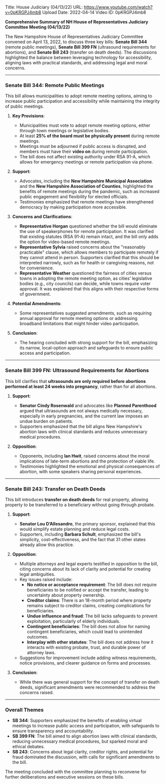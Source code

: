 Title: House Judiciary (04/13/22)
URL: https://www.youtube.com/watch?v=0pKRGPJ4mb8
Upload Date: 2022-04-14
Video ID: 0pKRGPJ4mb8

**Comprehensive Summary of NH House of Representatives Judiciary Committee Meeting (04/13/22)**

The New Hampshire House of Representatives Judiciary Committee convened on April 13, 2022, to discuss three key bills: **Senate Bill 344** (remote public meetings), **Senate Bill 399 FN** (ultrasound requirements for abortions), and **Senate Bill 243** (transfer on death deeds). The discussions highlighted the balance between leveraging technology for accessibility, aligning laws with practical standards, and addressing legal and moral concerns.

---

### **Senate Bill 344: Remote Public Meetings**
This bill allows municipalities to adopt remote meeting options, aiming to increase public participation and accessibility while maintaining the integrity of public meetings.

1. **Key Provisions**:  
   - Municipalities must vote to adopt remote meeting options, either through town meetings or legislative bodies.  
   - At least **25% of the board must be physically present** during remote meetings.  
   - Meetings must be adjourned if public access is disrupted, and members must have their **video on** during remote participation.  
   - The bill does not affect existing authority under RSA 91-A, which allows for emergency meetings or remote participation via phone.

2. **Support**:  
   - Advocates, including the **New Hampshire Municipal Association** and the **New Hampshire Association of Counties**, highlighted the benefits of remote meetings during the pandemic, such as increased public engagement and flexibility for elected officials.  
   - Testimonies emphasized that remote meetings have strengthened democracy by making participation more accessible.

3. **Concerns and Clarifications**:  
   - **Representative Horgan** questioned whether the bill would eliminate the use of speakerphones for remote participation. It was clarified that existing statutes (RSA 91-A) remain intact, and the bill only adds the option for video-based remote meetings.  
   - **Representative Sylvia** raised concerns about the "reasonably practicable" clause, which allows members to participate remotely if they cannot attend in person. Supporters clarified that this should be interpreted narrowly, such as for health or caregiving reasons, not for convenience.  
   - **Representative Weather** questioned the fairness of cities versus towns in adopting the remote meeting option, as cities’ legislative bodies (e.g., city councils) can decide, while towns require voter approval. It was explained that this aligns with their respective forms of government.

4. **Potential Amendments**:  
   - Some representatives suggested amendments, such as requiring annual approval for remote meeting options or addressing broadband limitations that might hinder video participation.

5. **Conclusion**:  
   - The hearing concluded with strong support for the bill, emphasizing its narrow, local-option approach and safeguards to ensure public access and participation.

---

### **Senate Bill 399 FN: Ultrasound Requirements for Abortions**
This bill clarifies that **ultrasounds are only required before abortions performed at least 24 weeks into pregnancy**, rather than for all abortions.

1. **Support**:  
   - **Senator Cindy Rosenwald** and advocates like **Planned Parenthood** argued that ultrasounds are not always medically necessary, especially in early pregnancies, and the current law imposes an undue burden on patients.  
   - Supporters emphasized that the bill aligns New Hampshire's abortion laws with clinical standards and reduces unnecessary medical procedures.

2. **Opposition**:  
   - Opponents, including **Ian Hwit**, raised concerns about the moral implications of late-term abortions and the protection of viable life.  
   - Testimonies highlighted the emotional and physical consequences of abortion, with some speakers sharing personal experiences.

---

### **Senate Bill 243: Transfer on Death Deeds**
This bill introduces **transfer on death deeds** for real property, allowing property to be transferred to a beneficiary without going through probate.

1. **Support**:  
   - **Senator Lou D’Allesandro**, the primary sponsor, explained that this would simplify estate planning and reduce legal costs.  
   - Supporters, including **Barbara Schult**, emphasized the bill's simplicity, cost-effectiveness, and the fact that 31 other states already allow this practice.

2. **Opposition**:  
   - Multiple attorneys and legal experts testified in opposition to the bill, citing concerns about its lack of clarity and potential for creating legal ambiguities.  
   - Key issues raised include:  
     - **No notice or acceptance requirement**: The bill does not require beneficiaries to be notified or accept the transfer, leading to uncertainty about property ownership.  
     - **Creditor claims**: There is an 18-month period where property remains subject to creditor claims, creating complications for beneficiaries.  
     - **Undue influence and fraud**: The bill lacks safeguards to prevent exploitation, particularly of elderly individuals.  
     - **Contingent beneficiaries**: The bill does not allow for naming contingent beneficiaries, which could lead to unintended outcomes.  
     - **Interplay with other statutes**: The bill does not address how it interacts with existing probate, trust, and durable power of attorney laws.  
   - Suggestions for improvement include adding witness requirements, notice provisions, and clearer guidance on forms and processes.

3. **Conclusion**:  
   - While there was general support for the concept of transfer on death deeds, significant amendments were recommended to address the concerns raised.

---

### **Overall Themes**
- **SB 344**: Supporters emphasized the benefits of enabling virtual meetings to increase public access and participation, with safeguards to ensure transparency and accountability.  
- **SB 399 FN**: The bill aimed to align abortion laws with clinical standards, reducing unnecessary medical procedures, but sparked moral and ethical debates.  
- **SB 243**: Concerns about legal clarity, creditor rights, and potential for fraud dominated the discussion, with calls for significant amendments to the bill.  

The meeting concluded with the committee planning to reconvene for further deliberations and executive sessions on these bills.